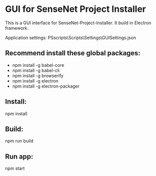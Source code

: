 # GUI for SenseNet Project Installer

This is a GUI interface for SenseNet-Project-Installer. It build in Electron framework.

Application settings: PSscripts\Scripts\Settings\GUISettings.json

## Recommend install these global packages:
- npm install -g babel-core
- npm install -g babel-cli
- npm install -g browserify
- npm install -g electron
- npm install -g electron-packager

## Install:
npm install

## Build:
npm run build

## Run app:
npm start